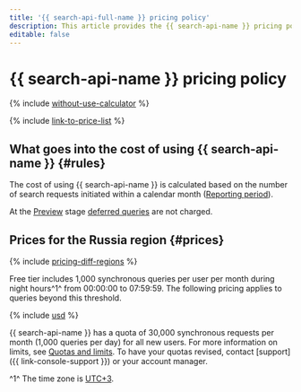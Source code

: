 ```yaml
---
title: '{{ search-api-full-name }} pricing policy'
description: This article provides the {{ search-api-name }} pricing policy.
editable: false
---
```


# {{ search-api-name }} pricing policy



{% include [without-use-calculator](../_includes/pricing/without-use-calculator.md) %}

{% include [link-to-price-list](../_includes/pricing/link-to-price-list.md) %}

## What goes into the cost of using {{ search-api-name }} {#rules}

The cost of using {{ search-api-name }} is calculated based on the number of search requests initiated within a calendar month ([Reporting period](../billing/concepts/reporting-period.md)).

At the [Preview](../overview/concepts/launch-stages.md) stage [deferred queries](concepts/web-search.md) are not charged.

## Prices for the Russia region {#prices}

{% include [pricing-diff-regions](../_includes/pricing-diff-regions.md) %}

Free tier includes 1,000 synchronous queries per user per month during night hours^1^ from 00:00:00 to 07:59:59. The following pricing applies to queries beyond this threshold.



{% include [usd](../_pricing/search-api/usd.md) %}


{{ search-api-name }} has a quota of 30,000 synchronous requests per month (1,000 queries per day) for all new users. For more information on limits, see [Quotas and limits](concepts/limits.md). To have your quotas revised, contact [support]({{ link-console-support }}) or your account manager.

^1^ The time zone is [UTC+3](https://en.wikipedia.org/wiki/UTC%2B03:00).
